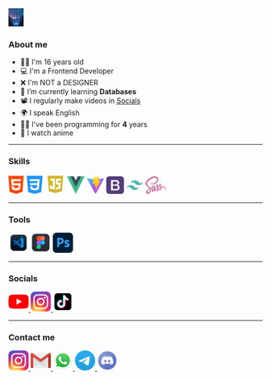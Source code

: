 <img src="./github/hear.png" width="30" height="36" alt="HTML5" />

### About me 
- 👦🏻 I'm 16 years old
- 💻 I'm a Frontend Developer
- ❌ I'm NOT a DESIGNER
- 🌱 I’m currently learning **Databases**
- 📽️ I regularly make videos in [Socials](#Socials)
- 🌍 I speak English
- 🧑‍💻 I've been programming for **4** years
- 🎴 I watch anime
  
------------------------

### Skills

<p align="left">
  <img src="./github/html.png" width="30" height="36" alt="HTML5" />
  <img src="./github/css.png" width="36" height="36" alt="Css" />
  <img src="./github/JavaScript.png" width="38" height="38" alt="JavaScript" />
  <img src="./github/Vue.png" width="35" height="35" alt="Vue" />
  <img src="./github/Vite.png" width="35" height="35" alt="Vite" />
  <img src="./github/bootstrap.png" width="35" height="35" alt="Bootstrap" />
  <img src="./github/tailwindcss.png" width="35" height="35" alt="Tailwindcss" />
  <img src="./github/Sass.png" width="40" height="35" alt="Scss" />
</p>

------------------------

### Tools

<p align="left">
  <img src="./github/Vs code.png" width="40" height="40" alt="Vs code" />
  <img src="./github/Figma.webp" width="40" height="40" alt="Figma" />
  <img src="./github/Ps.png" width="40" height="40" alt="Photoshop" />
</p>

------------------------

### Socials

<p align="left"> 
  <a href="#" target="_blank" rel="noreferrer" width="40" height="40"> 
    <img src="./github/youtube.png" width="40" height="40" alt="YouTube" />
  </a>
  
  <a href="#" target="_blank" rel="noreferrer" width="40" height="40"> 
    <img src="./github/Instagram.png" width="40" height="40" alt="Instagram" />
  </a>
  
  <a href="#" target="_blank" rel="noreferrer" width="40" height="40"> 
    <img src="./github/tiktok.png" width="40" height="40" alt="Tiktok" />
  </a>
</p>

------------------------

### Contact me

<p align="left"> 
  <a href="#" target="_blank" rel="noreferrer" width="40" height="40"> 
    <img src="./github/Instagram.png" width="40" height="40" alt="Instagram" />
  </a>
  
  <a href="#" target="_blank" rel="noreferrer" width="40" height="40"> 
    <img src="./github/gmail.webp" width="40" height="40" alt="Gmail" />
  </a>

  <a href="#" target="_blank" rel="noreferrer" width="40" height="40"> 
    <img src="./github/WhatsApp.png" width="40" height="40" alt="WhatsApp" />
  </a>

  <a href="#" target="_blank" rel="noreferrer" width="40" height="40"> 
    <img src="./github/Telegram.png" width="40" height="40" alt="Telegram" />
  </a>

  <a href="#" target="_blank" rel="noreferrer" width="40" height="40"> 
    <img src="./github/Discord.png" width="40" height="40" alt="Discord" />
  </a>
</p>
